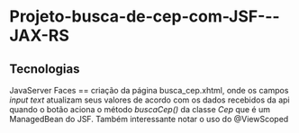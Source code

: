 # Projeto-busca-de-cep-com-JSF---JAX-RS

<h2>Tecnologias</h2>
JavaServer Faces == criação da página busca_cep.xhtml, onde os campos <em>input text</em> atualizam seus valores de acordo com os dados recebidos da api quando o botão aciona o método <em>buscaCep()</em> da classe <em>Cep</em> que é um ManagedBean do JSF. Também interessante notar o uso do @ViewScoped 
